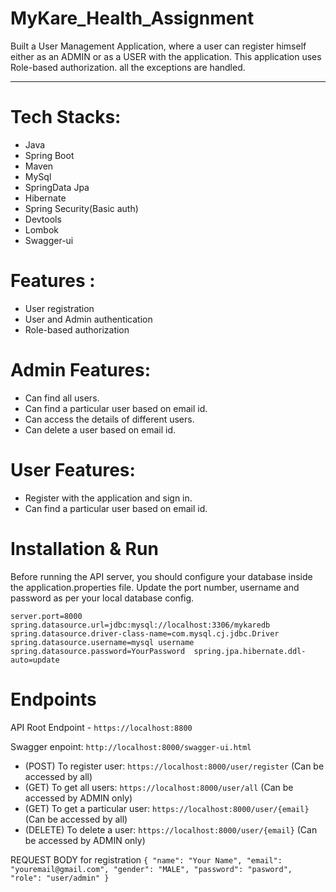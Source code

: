 # MyKare_Health_Assignment

Built a User Management Application, where a user can register himself either as an ADMIN or as a USER with the application. This application uses Role-based authorization. all the exceptions are handled.



___________________________________________________________________________________________________________________________________________________________

# Tech Stacks: 

* Java
* Spring Boot
* Maven
* MySql
* SpringData Jpa
* Hibernate
* Spring Security(Basic auth)
* Devtools
* Lombok
* Swagger-ui

# Features :

* User registration
* User and Admin authentication
* Role-based authorization

# Admin Features:

* Can find all users.
* Can find a particular user based on email id.
* Can access the details of different users.
* Can delete a user based on email id.

# User Features:

* Register with the application and sign in.
* Can find a particular user based on email id.



# Installation & Run

Before running the API server, you should configure your database inside the application.properties file.
Update the port number, username and password as per your local database config. 

`server.port=8000
spring.datasource.url=jdbc:mysql://localhost:3306/mykaredb 
spring.datasource.driver-class-name=com.mysql.cj.jdbc.Driver
spring.datasource.username=mysql username 
spring.datasource.password=YourPassword 
spring.jpa.hibernate.ddl-auto=update`

# Endpoints
API Root Endpoint - `https://localhost:8800`

Swagger enpoint: `http://localhost:8000/swagger-ui.html`

* (POST) To register user: `https://localhost:8000/user/register`  (Can be accessed by all)
* (GET) To get all users: `https://localhost:8000/user/all`  (Can be accessed by ADMIN only)
* (GET) To get a particular user: `https://localhost:8000/user/{email}` (Can be accessed by all)
* (DELETE) To delete a user: `https://localhost:8000/user/{email}` (Can be accessed by ADMIN only)

REQUEST BODY for registration
`{
    "name": "Your Name",
    "email": "youremail@gmail.com",
    "gender": "MALE",
    "password": "pasword",
    "role": "user/admin"
}`

